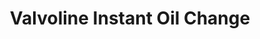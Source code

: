 ---
title: "Valvoline Instant Oil Change"
url: /allston/valvoline-instant-oil-change/
shop: car repair
---